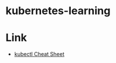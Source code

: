 # kubernetes-learning

# Link
- [kubectl Cheat Sheet](https://kubernetes.io/docs/user-guide/kubectl-cheatsheet/)

